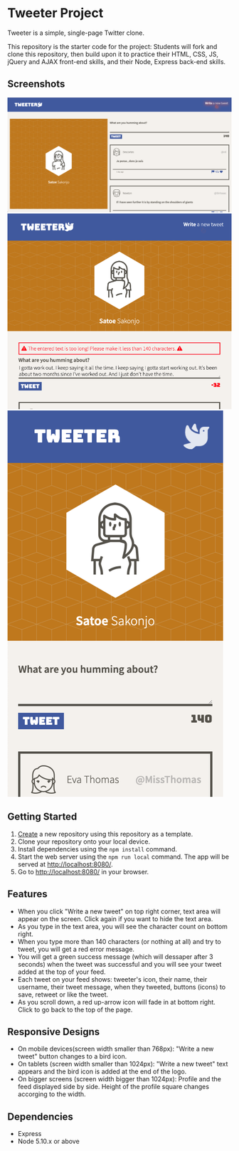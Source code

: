# Tweeter Project

Tweeter is a simple, single-page Twitter clone.

This repository is the starter code for the project: Students will fork and clone this repository, then build upon it to practice their HTML, CSS, JS, jQuery and AJAX front-end skills, and their Node, Express back-end skills.

## Screenshots

!["Screenshot of app on a large screen"](https://github.com/sakonjo310/tweeter/blob/master/docs/largeScreen.png?raw=true)
!["Screenshot of error message"](https://github.com/sakonjo310/tweeter/blob/master/docs/errorMessage.png?raw=true)
!["Screenshot of app on mobile devices"](https://github.com/sakonjo310/tweeter/blob/master/docs/Mobile.png?raw=true)

## Getting Started

1. [Create](https://docs.github.com/en/repositories/creating-and-managing-repositories/creating-a-repository-from-a-template) a new repository using this repository as a template.
2. Clone your repository onto your local device.
3. Install dependencies using the `npm install` command.
3. Start the web server using the `npm run local` command. The app will be served at <http://localhost:8080/>.
4. Go to <http://localhost:8080/> in your browser.

## Features

- When you click "Write a new tweet" on top right corner, text area will appear on the screen. Click again if you want to hide the text area.
- As you type in the text area, you will see the character count on bottom right.
- When you type more than 140 characters (or nothing at all) and try to tweet, you will get a red error message.
- You will get a green success message (which will dessaper after 3 seconds) when the tweet was successful and you will see your tweet added at the top of your feed.
- Each tweet on your feed shows: tweeter's icon, their name, their username, their tweet message, when they tweeted, buttons (icons) to save, retweet or like the tweet.
- As you scroll down, a red up-arrow icon will fade in at bottom right. Click to go back to the top of the page.

## Responsive Designs

- On mobile devices(screen width smaller than 768px): "Write a new tweet" button changes to a bird icon.
- On tablets (screen width smaller than 1024px): "Write a new tweet" text appears and the bird icon is added at the end of the logo.
- On bigger screens (screen width bigger than 1024px): Profile and the feed displayed side by side. Height of the profile square changes accorging to the width.

## Dependencies

- Express
- Node 5.10.x or above


